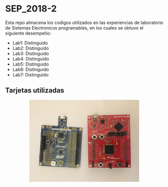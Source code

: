 # SEP_2018-2

Esta repo almacena los codigos utilizados en las experiencias de laboratorio de
Sistemas Electronicos programables, en los cuales se obtuvo el siguiente desempeño:
* Lab1: Distinguido
* Lab2: Distinguido
* Lab3: Distinguido
* Lab4: Distinguido
* Lab5: Distinguido
* Lab6: Distinguido
* Lab7: Distinguido


## Tarjetas utilizadas

<p align="center">
  <img src="img/tarjetas.JPG" width="350">
</p>
